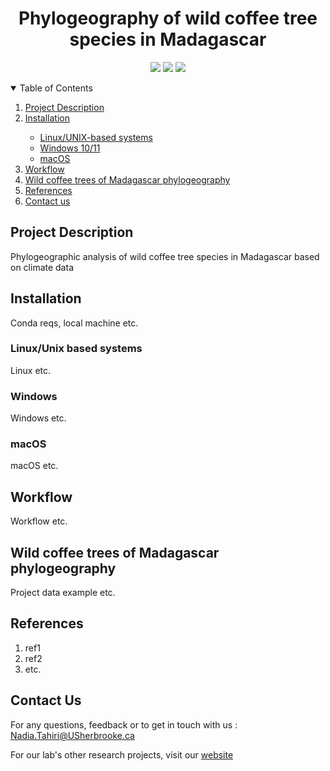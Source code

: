 <h1 align="center">Phylogeography of wild coffee tree species in Madagascar</h1>
    <!-- badges should work when repo will go public -->
    <p align="center">
        <img src="https://img.shields.io/github/license/tahiri-lab/aPhyloGeo-CM"></img>
        <img src="https://img.shields.io/github/contributors/tahiri-lab/aphylogeo-cm?color=blue&logo=github"></img>
        <img src="https://img.shields.io/github/last-commit/tahiri-lab/aphylogeo-cm?color=purple&logo=github"></img>
    </p>
<!-- table of contents -->
<details open>
    <summary>Table of Contents</summary>
        <ol style>
            <li><a href=#project-description>Project Description</a></li>
            <li><a href=#installation>Installation</a></li>
                <ul>
                    <li><a href=#install-linux>Linux/UNIX-based systems</a></li>
                    <li><a href=#install-win>Windows 10/11</a></li>
                    <li><a href=#install-mac>macOS</a></li>
                </ul>
            <li><a href=#workflow>Workflow</a></li>
            <li><a href=#example>Wild coffee trees of Madagascar phylogeography</a></li>
            <li><a href=#refs>References</a></li>
            <li><a href=#contact>Contact us</a></li>
        </ol>
</details>
<!-- Project description -->
<section>
    <h2 id="project-description">Project Description</h2>
        <p>Phylogeographic analysis of wild coffee tree species in Madagascar based on climate data
        </p>
</section>

<!-- Installation -->
<section>
    <h2 id="installation">Installation</h2>
        <p>Conda reqs, local machine etc.
        </p>
        <h3 id="install-linux">Linux/Unix based systems</h3>
            <p>Linux etc.</p>
        <h3 id="install-win">Windows</h3>
            <p>Windows etc.</p>
        <h3 id="install-mac">macOS</h3>
            <p>macOS etc.</p>
</section>

<!-- Workflow -->
<section>
    <h2 id="workflow">Workflow</h2>
        <p>Workflow etc.</p>
</section>
<!-- Example -->
<section>
    <h2 id="example">Wild coffee trees of Madagascar phylogeography</h2>
        <p>Project data example etc.</p>
</section>

<!-- References -->
<section>
    <h2 id="refs">References</h2>
        <ol>
            <li>ref1</li>
            <li>ref2</li>
            <li>etc.</li>
        </ol>
</section>

<!-- Contact -->
<section>
    <h2 id="contact">Contact Us</h2>
        <p>For any questions, feedback or to get in touch with us : <a href = "mailto: Nadia.Tahiri@USherbrooke.ca">Nadia.Tahiri@USherbrooke.ca</a></p>
        <p>For our lab's other research projects, visit our <a href="https://tahirinadia.github.io/">website</a></p>
</section>
